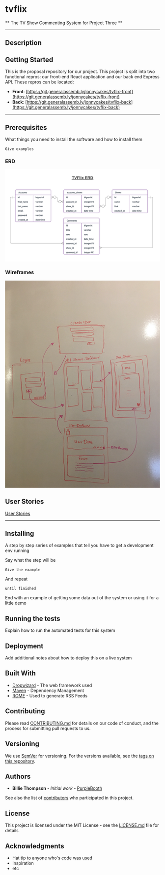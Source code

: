# tvflix
** The TV Show Commenting System for Project Three **

---

## Description



## Getting Started

This is the proposal repository for our project. This project is split into two functional repros: our front-end React application and our back end Express API. These repros can be located:

- **Front**: [https://git.generalassemb.ly/jonnycakes/tvflix-front](https://git.generalassemb.ly/jonnycakes/tvflix-front)
- **Back**: [https://git.generalassemb.ly/jonnycakes/tvflix-back](https://git.generalassemb.ly/jonnycakes/tvflix-back)

---

## Prerequisites

What things you need to install the software and how to install them

```
Give examples
```

### ERD

![ERD](./assets/erd.png)


### Wireframes

![Wireframes](./assets/wireframe.jpg)


## User Stories

[User Stories](https://trello.com/b/Jb9dkSaO/user-stories)

---

## Installing

A step by step series of examples that tell you have to get a development env running

Say what the step will be

```
Give the example
```

And repeat

```
until finished
```

End with an example of getting some data out of the system or using it for a little demo

## Running the tests

Explain how to run the automated tests for this system

## Deployment

Add additional notes about how to deploy this on a live system

## Built With

* [Dropwizard](http://www.dropwizard.io/1.0.2/docs/) - The web framework used
* [Maven](https://maven.apache.org/) - Dependency Management
* [ROME](https://rometools.github.io/rome/) - Used to generate RSS Feeds

## Contributing

Please read [CONTRIBUTING.md](https://gist.github.com/PurpleBooth/b24679402957c63ec426) for details on our code of conduct, and the process for submitting pull requests to us.

## Versioning

We use [SemVer](http://semver.org/) for versioning. For the versions available, see the [tags on this repository](https://github.com/your/project/tags).

## Authors

* **Billie Thompson** - *Initial work* - [PurpleBooth](https://github.com/PurpleBooth)

See also the list of [contributors](https://github.com/your/project/contributors) who participated in this project.

## License

This project is licensed under the MIT License - see the [LICENSE.md](LICENSE.md) file for details

## Acknowledgments

* Hat tip to anyone who's code was used
* Inspiration
* etc
